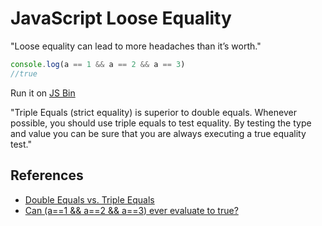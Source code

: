 # JavaScript Loose Equality

"Loose equality can lead to more headaches than it’s worth."

```javascript
console.log(a == 1 && a == 2 && a == 3)
//true
```

Run it on [JS Bin](http://jsbin.com/qelucaz/1/edit?js,console)

"Triple Equals (strict equality) is superior to double equals. Whenever possible, you should use triple equals to test equality. By testing the type and value you can be sure that you are always executing a true equality test."

## References

- [Double Equals vs. Triple Equals](https://codeburst.io/javascript-double-equals-vs-triple-equals-61d4ce5a121a)
- [Can (a==1 && a==2 && a==3) ever evaluate to true?](https://codeburst.io/javascript-can-a-1-a-2-a-3-ever-evaluate-to-true-aca13ff4462d)
